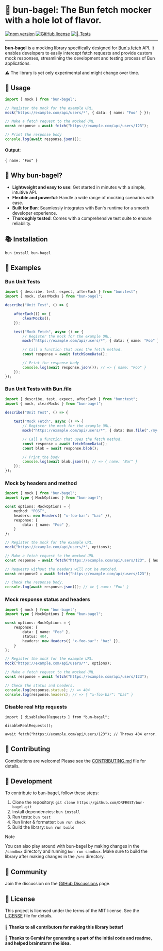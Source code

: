# 🥯 bun-bagel: The Bun fetch mocker with a hole lot of flavor.

[![npm version](https://badge.fury.io/js/bun-bagel.svg)](https://www.npmjs.com/package/bun-bagel)
[![GitHub license](https://img.shields.io/github/license/DRFR0ST/bun-bagel)](https://github.com/DRFR0ST/bun-bagel/blob/main/LICENSE)
[![🧪 Tests](https://github.com/DRFR0ST/bun-bagel/actions/workflows/test.yml/badge.svg)](https://github.com/DRFR0ST/bun-bagel/actions/workflows/test.yml)

---

**bun-bagel** is a mocking library specifically designed for [Bun's fetch](https://bun.sh/guides/http/fetch) API. It enables developers to easily intercept fetch requests and provide custom mock responses, streamlining the development and testing process of Bun applications.

:warning: The library is yet only experimental and might change over time. 

## 📖 Usage

```ts
import { mock } from "bun-bagel";

// Register the mock for the example URL.
mock("https://example.com/api/users/*", { data: { name: "Foo" } });

// Make a fetch request to the mocked URL
const response = await fetch("https://example.com/api/users/123");

// Print the response body
console.log(await response.json());
```

#### Output:

```
{ name: "Foo" }
```

## 🚀 Why bun-bagel?

- **Lightweight and easy to use**: Get started in minutes with a simple, intuitive API.
- **Flexible and powerful**: Handle a wide range of mocking scenarios with ease.
- **Built for Bun**: Seamlessly integrates with Bun's runtime for a smooth developer experience.
- **Thoroughly tested**: Comes with a comprehensive test suite to ensure reliability.

## 📚 Installation

`bun install bun-bagel`

## 🧪 Examples

### Bun Unit Tests
```ts
import { describe, test, expect, afterEach } from "bun:test";
import { mock, clearMocks } from "bun-bagel";

describe("Unit Test", () => {

    afterEach(() => {
        clearMocks();
    });

    test("Mock Fetch", async () => {
        // Register the mock for the example URL.
        mock("https://example.com/api/users/*", { data: { name: "Foo" } });

        // Call a function that uses the fetch method.
        const response = await fetchSomeData();

        // Print the response body
        console.log(await response.json()); // => { name: "Foo" }
    });
});
```

### Bun Unit Tests with Bun.file
```ts
import { describe, test, expect, afterEach } from "bun:test";
import { mock, clearMocks } from "bun-bagel";

describe("Unit Test", () => {
    
    test("Mock Fetch", async () => {
        // Register the mock for the example URL.
        mock("https://example.com/api/users/*", { data: Bun.file("./my-file.json") });

        // Call a function that uses the fetch method.
        const response = await fetchSomeData();
        const blob = await response.blob();

        // Print the body
        console.log(await blob.json()); // => { name: "Bar" }
    });
});
```

### Mock by headers and method
```ts
import { mock } from "bun-bagel";
import type { MockOptions } from "bun-bagel";

const options: MockOptions = {
    method: "POST",
    headers: new Headers({ "x-foo-bar": "baz" }),
    response: {
        data: { name: "Foo" },
    }
};

// Register the mock for the example URL.
mock("https://example.com/api/users/*", options);

// Make a fetch request to the mocked URL
const response = await fetch("https://example.com/api/users/123", { headers: new Headers({ "x-foo-bar": "baz" }) });

// Requests without the headers will not be matched.
const response2 = await fetch("https://example.com/api/users/123");

// Check the response body.
console.log(await response.json()); // => { name: "Foo" }
```

### Mock response status and headers
```ts
import { mock } from "bun-bagel";
import type { MockOptions } from "bun-bagel";

const options: MockOptions = {
    response: {
        data: { name: "Foo" },
        status: 404,
        headers: new Headers({ "x-foo-bar": "baz" }),
    }
};

// Register the mock for the example URL.
mock("https://example.com/api/users/*", options);

// Make a fetch request to the mocked URL
const response = await fetch("https://example.com/api/users/123");

// Check the status and headers.
console.log(response.status); // => 404
console.log(response.headers); // => { "x-foo-bar": "baz" }
```

### Disable real http requests

```
import { disableRealRequests } from "bun-bagel";

disableRealRequests();

await fetch("https://example.com/api/users/123"); // Throws 404 error.
```

## 🤝 Contributing

Contributions are welcome! Please see the [CONTRIBUTING.md](CONTRIBUTING.md) file for details.

## 🔨 Development

To contribute to bun-bagel, follow these steps:

1. Clone the repository: `git clone https://github.com/DRFR0ST/bun-bagel.git`
2. Install dependencies: `bun install`
3. Run tests: `bun test`
4. Run linter & formatter: `bun run check`
5. Build the library: `bun run build`

> [!NOTE]
>You can also play around with bun-bagel by making changes in the `/sandbox` directory and running `bun run sandbox`. Make sure to build the library after making changes in the `/src` directory.

## 🤝 Community

Join the discussion on the [GitHub Discussions](https://github.com/DRFR0ST/bun-bagel/discussions) page.

## 📝 License
This project is licensed under the terms of the MIT license. See the [LICENSE](https://github.com/DRFR0ST/bun-bagel/blob/main/LICENSE) file for details.

#### 📢 Thanks to all contributors for making this library better!
#### 🤖 Thanks to Gemini for generating a part of the initial code and readme, and helped brainstorm the idea.
